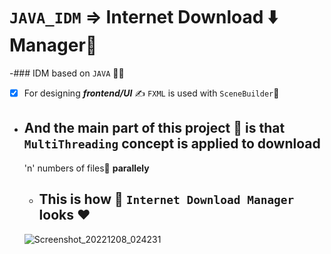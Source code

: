 # ```JAVA_IDM``` => Internet Download ⬇️ Manager🎉
-### IDM based on ```JAVA``` 👨‍💻
- [x] For designing ***frontend/UI*** ✍️ ```FXML``` is used with ```SceneBuilder```💪

- ## And the main part of this project 🎦 is that ```MultiThreading``` concept is applied to download 
  'n' numbers of files📂 **parallely**
  
  - ## This is how 🥳 ```Internet Download Manager``` looks ❤️
  
  ![Screenshot_20221208_024231](https://user-images.githubusercontent.com/112818612/206300786-55e5b60f-2347-4adc-bbf3-1275d983137d.png)

